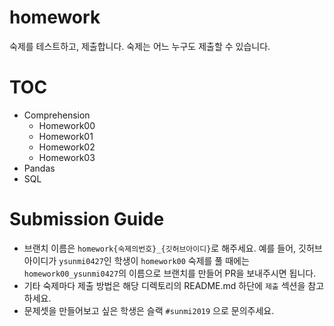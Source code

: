 # homework
숙제를 테스트하고, 제출합니다. 숙제는 어느 누구도 제출할 수 있습니다.

# TOC
  * Comprehension
    * Homework00
    * Homework01
    * Homework02
    * Homework03
  * Pandas
  * SQL

# Submission Guide
* 브랜치 이름은 `homework{숙제의번호}_{깃허브아이디}`로 해주세요. 예를 들어, 깃허브 아이디가 `ysunmi0427`인 학생이 `homework00` 숙제를 풀 때에는 `homework00_ysunmi0427`의 이름으로 브랜치를 만들어 PR을 보내주시면 됩니다.
* 기타 숙제마다 제출 방법은 해당 디렉토리의 README.md 하단에 `제출` 섹션을 참고하세요.
* 문제셋을 만들어보고 싶은 학생은 슬랙 `#sunmi2019` 으로 문의주세요.
